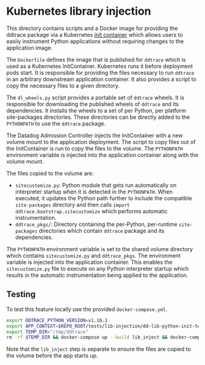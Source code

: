 # Kubernetes library injection

This directory contains scripts and a Docker image for providing the ddtrace
package via a Kubernetes [init
container](https://kubernetes.io/docs/concepts/workloads/pods/init-containers/)
which allows users to easily instrument Python applications without requiring
changes to the application image.

The `Dockerfile` defines the image that is published for `ddtrace` which is used
as a Kubernetes InitContainer. Kubernetes runs it before deployment pods start.
It is responsible for providing the files necessary to run `ddtrace` in an
arbitrary downstream application container. It also provides a script to copy
the necessary files to a given directory.

The `dl_wheels.py` script provides a portable set of `ddtrace` wheels. It is
responsible for downloading the published wheels of `ddtrace` and its
dependencies. It installs the wheels to a set of per Python, per platform site-packages
directories. These directories can be directly added to the `PYTHONPATH` to use the
`ddtrace` package.

The Datadog Admission Controller injects the InitContainer with a new volume
mount to the application deployment. The script to copy files out of the
InitContainer is run to copy the files to the volume. The `PYTHONPATH`
environment variable is injected into the application container along with the
volume mount.

The files copied to the volume are:

- `sitecustomize.py`: Python module that gets run automatically on interpreter startup when it is detected in the `PYTHONPATH`. When executed, it updates the Python path further to include the compatible `site-packages` directory and then calls `import ddtrace.bootstrap.sitecustomize` which performs automatic instrumentation.
- `ddtrace_pkgs/`: Directory containing the per-Python, per-runtime `site-packages` directories which contain `ddtrace` package and its dependencies.


The `PYTHONPATH` environment variable is set to the shared volume directory
which contains `sitecustomize.py` and `ddtrace_pkgs`. The environment variable
is injected into the application container. This enables the
`sitecustomize.py` file to execute on any Python interpreter startup which
results in the automatic instrumentation being applied to the application.


## Testing

To test this feature locally use the provided `docker-compose.yml`.

```bash
export DDTRACE_PYTHON_VERSION=v1.16.1
export APP_CONTEXT=$REPO_ROOT/tests/lib-injection/dd-lib-python-init-test-django
export TEMP_DIR="/tmp/ddtrace"
rm -rf $TEMP_DIR && docker-compose up --build lib_inject && docker-compose up --build
```

Note that the `lib_inject` step is separate to ensure the files are copied to the volume before the app starts up.
